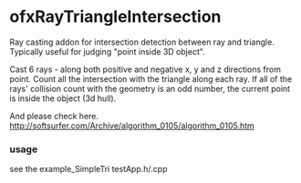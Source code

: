 # ofxRayTriangleIntersection #
Ray casting addon for intersection detection between ray and triangle.
Typically useful for judging "point inside 3D object".

Cast 6 rays - along both positive and negative x, y and z directions from point. 
Count all the intersection with the triangle along each ray. 
If all of the rays' collision count with the geometry is an odd number, 
the current point is inside the object (3d hull).

And please check here.
http://softsurfer.com/Archive/algorithm_0105/algorithm_0105.htm

### usage ###
see the example_SimpleTri testApp.h/.cpp
